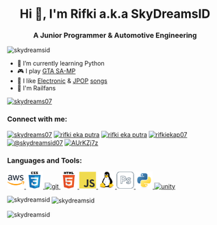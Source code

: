 <h1 align="center">Hi 👋, I'm Rifki a.k.a SkyDreamsID</h1>
<h3 align="center">A Junior Programmer & Automotive Engineering</h3>

<p align="left"> <img src="https://komarev.com/ghpvc/?username=skydreamsid&label=Profile%20views&color=0e75b6&style=flat" alt="skydreamsid" /> </p>

- 🌱 I’m currently learning Python
- 🎮 I play [GTA SA-MP](https://jogjagamers.org/profile/116681-skydreams-ff/)
- 🎵 I like [Electronic](https://open.spotify.com/playlist/5VKwdNbqOUzZ8ejk7k7GT3?si=06a21a8d6caa43a1) & [JPOP](https://open.spotify.com/playlist/3eWVVWVhRT4fKfUiNZfF0D?si=ba575fe1100940b2) [songs](https://open.spotify.com/playlist/3tRZX70ZeAQXg0oO6fkPMD?si=41bd2c29b4c3471f)
- 🚂 I'm Railfans

<p align="left"> <a href="https://twitter.com/skydreams07" target="blank"><img src="https://img.shields.io/twitter/follow/skydreams07?logo=twitter&style=for-the-badge" alt="skydreams07" /></a> </p>

<h3 align="left">Connect with me:</h3>
<p align="left">
<a href="https://twitter.com/skydreams07" target="blank"><img align="center" src="https://raw.githubusercontent.com/rahuldkjain/github-profile-readme-generator/master/src/images/icons/Social/twitter.svg" alt="skydreams07" height="30" width="40" /></a>
<a href="https://www.linkedin.com/in/rifki-eka-putra-796a15293/" target="blank"><img align="center" src="https://raw.githubusercontent.com/rahuldkjain/github-profile-readme-generator/master/src/images/icons/Social/linked-in-alt.svg" alt="rifki eka putra" height="30" width="40" /></a>
<a href="https://www.facebook.com/rifki.e.putra.58/" target="blank"><img align="center" src="https://raw.githubusercontent.com/rahuldkjain/github-profile-readme-generator/master/src/images/icons/Social/facebook.svg" alt="rifki eka putra" height="30" width="40" /></a>
<a href="https://instagram.com/rifkiekap07" target="blank"><img align="center" src="https://raw.githubusercontent.com/rahuldkjain/github-profile-readme-generator/master/src/images/icons/Social/instagram.svg" alt="rifkiekap07" height="30" width="40" /></a>
<a href="https://www.youtube.com/@skydreamsid07" target="blank"><img align="center" src="https://raw.githubusercontent.com/rahuldkjain/github-profile-readme-generator/master/src/images/icons/Social/youtube.svg" alt="@skydreamsid07" height="30" width="40" /></a>
<a href="https://discord.gg/AUrKZj7z" target="blank"><img align="center" src="https://raw.githubusercontent.com/rahuldkjain/github-profile-readme-generator/master/src/images/icons/Social/discord.svg" alt="AUrKZj7z" height="30" width="40" /></a>
</p>

<h3 align="left">Languages and Tools:</h3>
<p align="left"> <a href="https://aws.amazon.com" target="_blank" rel="noreferrer"> <img src="https://raw.githubusercontent.com/devicons/devicon/master/icons/amazonwebservices/amazonwebservices-original-wordmark.svg" alt="aws" width="40" height="40"/> </a> <a href="https://www.w3schools.com/css/" target="_blank" rel="noreferrer"> <img src="https://raw.githubusercontent.com/devicons/devicon/master/icons/css3/css3-original-wordmark.svg" alt="css3" width="40" height="40"/> </a> <a href="https://git-scm.com/" target="_blank" rel="noreferrer"> <img src="https://www.vectorlogo.zone/logos/git-scm/git-scm-icon.svg" alt="git" width="40" height="40"/> </a> <a href="https://www.w3.org/html/" target="_blank" rel="noreferrer"> <img src="https://raw.githubusercontent.com/devicons/devicon/master/icons/html5/html5-original-wordmark.svg" alt="html5" width="40" height="40"/> </a> <a href="https://developer.mozilla.org/en-US/docs/Web/JavaScript" target="_blank" rel="noreferrer"> <img src="https://raw.githubusercontent.com/devicons/devicon/master/icons/javascript/javascript-original.svg" alt="javascript" width="40" height="40"/> </a> <a href="https://www.linux.org/" target="_blank" rel="noreferrer"> <img src="https://raw.githubusercontent.com/devicons/devicon/master/icons/linux/linux-original.svg" alt="linux" width="40" height="40"/> </a> <a href="https://www.photoshop.com/en" target="_blank" rel="noreferrer"> <img src="https://raw.githubusercontent.com/devicons/devicon/master/icons/photoshop/photoshop-line.svg" alt="photoshop" width="40" height="40"/> </a> <a href="https://www.python.org" target="_blank" rel="noreferrer"> <img src="https://raw.githubusercontent.com/devicons/devicon/master/icons/python/python-original.svg" alt="python" width="40" height="40"/> </a> <a href="https://unity.com/" target="_blank" rel="noreferrer"> <img src="https://www.vectorlogo.zone/logos/unity3d/unity3d-icon.svg" alt="unity" width="40" height="40"/> </a> </p>

<p><img align="left" src="https://github-readme-stats.vercel.app/api/top-langs?username=skydreamsid&show_icons=true&locale=en&layout=compact" alt="skydreamsid" /></p>

<p>&nbsp;<img align="center" src="https://github-readme-stats.vercel.app/api?username=skydreamsid&show_icons=true&locale=en" alt="skydreamsid" /></p>

<p><img align="center" src="https://github-readme-streak-stats.herokuapp.com/?user=skydreamsid&" alt="skydreamsid" /></p>
